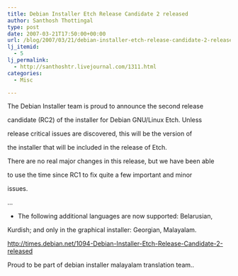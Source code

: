 ```yaml
---
title: Debian Installer Etch Release Candidate 2 released
author: Santhosh Thottingal
type: post
date: 2007-03-21T17:50:00+00:00
url: /blog/2007/03/21/debian-installer-etch-release-candidate-2-released/
lj_itemid:
  - 5
lj_permalink:
  - http://santhoshtr.livejournal.com/1311.html
categories:
  - Misc

---
```

The Debian Installer team is proud to announce the second release

candidate (RC2) of the installer for Debian GNU/Linux Etch. Unless

release critical issues are discovered, this will be the version of

the installer that will be included in the release of Etch.

There are no real major changes in this release, but we have been able

to use the time since RC1 to fix quite a few important and minor

issues.

&#8230;

* The following additional languages are now supported: Belarusian,

Kurdish; and only in the graphical installer: Georgian, Malayalam.

http://times.debian.net/1094-Debian-Installer-Etch-Release-Candidate-2-released

Proud to be part of debian installer malayalam translation team..